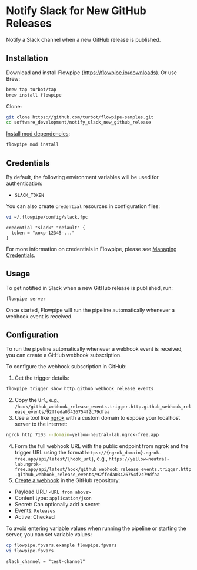 # Notify Slack for New GitHub Releases

Notify a Slack channel when a new GitHub release is published.

## Installation

Download and install Flowpipe (https://flowpipe.io/downloads). Or use Brew:

```sh
brew tap turbot/tap
brew install flowpipe
```

Clone:

```sh
git clone https://github.com/turbot/flowpipe-samples.git
cd software_development/notify_slack_new_github_release
```

[Install mod dependencies](https://flowpipe.io/docs/build/mod-dependencies#mod-dependencies):

```sh
flowpipe mod install
```

## Credentials

By default, the following environment variables will be used for authentication:

- `SLACK_TOKEN`

You can also create `credential` resources in configuration files:

```sh
vi ~/.flowpipe/config/slack.fpc
```

```hcl
credential "slack" "default" {
  token = "xoxp-12345-..."
}
```

For more information on credentials in Flowpipe, please see [Managing Credentials](https://flowpipe.io/docs/run/credentials).

## Usage

To get notified in Slack when a new GitHub release is published, run:

```sh
flowpipe server
```

Once started, Flowpipe will run the pipeline automatically whenever a webhook event is received.

## Configuration

To run the pipeline automatically whenever a webhook event is received, you can create a GitHub webhook subscription.

To configure the webhook subscription in GitHub:

1. Get the trigger details:
```sh
flowpipe trigger show http.github_webhook_release_events
```
2. Copy the `Url`, e.g., `/hook/github_webhook_release_events.trigger.http.github_webhook_release_events/92ffeda03426754f2c79dfaa`
3. Use a tool like [ngrok](https://ngrok.com/) with a custom domain to expose your localhost server to the internet:
```sh
ngrok http 7103 --domain=yellow-neutral-lab.ngrok-free.app
```
4. Form the full webhook URL with the public endpoint from ngrok and the trigger URL using the format `https://{ngrok_domain}.ngrok-free.app/api/latest/{hook_url}`, e.g., `https://yellow-neutral-lab.ngrok-free.app/api/latest/hook/github_webhook_release_events.trigger.http.github_webhook_release_events/92ffeda03426754f2c79dfaa`
5. [Create a webhook](https://docs.github.com/en/webhooks/using-webhooks/creating-webhooks#creating-a-repository-webhook) in the GitHub repository:
  - Payload URL: `<URL from above>`
  - Content type: `application/json`
  - Secret: Can optionally add a secret
  - Events: `Releases`
  - Active: Checked

To avoid entering variable values when running the pipeline or starting the server, you can set variable values:

```sh
cp flowpipe.fpvars.example flowpipe.fpvars
vi flowpipe.fpvars
```

```hcl
slack_channel = "test-channel"
```
